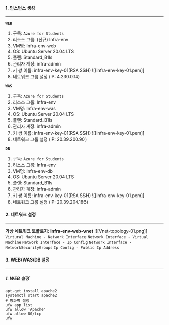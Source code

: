 #### 1. 인스턴스 생성
---
**`WEB`**
1. 구독: `Azure for Students`
2. 리소스 그룹: (신규) Infra-env
3. VM명: Infra-env-web
4. OS: Ubuntu Server 20.04 LTS
5. 플랜: Standard_B1ls
6. 관리자 계정: infra-admin
7. 키 쌍 이름: infra-env-key-01(RSA SSH)
![[infra-env-key-01.pem]]
8. 네트워크 그룹 설정  (IP: 4.230.0.14)

**`WAS`**
1. 구독: `Azure for Students`
2. 리소스 그룹: Infra-env
3. VM명: Infra-env-was
4. OS: Ubuntu Server 20.04 LTS
5. 플랜: Standard_B1ls
6. 관리자 계정: infra-admin
7. 키 쌍 이름: infra-env-key-01(RSA SSH)
![[infra-env-key-01.pem]]
8. 네트워크 그룹 설정 (IP: 20.39.200.90)

**`DB`**
1. 구독: `Azure for Students`
2. 리소스 그룹: Infra-env
3. VM명: Infra-env-db
4. OS: Ubuntu Server 20.04 LTS
5. 플랜: Standard_B1ls
6. 관리자 계정: infra-admin
7. 키 쌍 이름: infra-env-key-01(RSA SSH)
![[infra-env-key-01.pem]]
8. 네트워크 그룹 설정 (IP: 20.39.204.186)

#### 2. 네트워크 설정
---
**가상 네트워크 토폴로지: Infra-env-web-vnet**
![[Vnet-topology-01.png]]
`Virtural Machine - Network Interface`
`Network Interface - Virtual Machine`
`Network Interface - Ip Config`
`Network Interface - NetworkSecurityGroups`
`Ip Config - Public Ip Address`

#### 3. WEB/WAS/DB 설정
---
##### 1. WEB 설정
```
apt-get install apache2
systemctl start apache2
# 방화벽 설정
ufw app list
ufw allow 'Apache'
ufw allow 80/tcp
ufw 
```